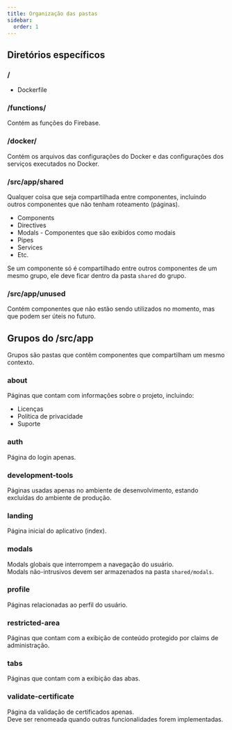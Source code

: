 ```yaml
---
title: Organização das pastas
sidebar:
  order: 1
---
```


## Diretórios específicos

### /

- Dockerfile

### /functions/

Contém as funções do Firebase.

### /docker/

Contém os arquivos das configurações do Docker e das configurações dos serviços executados no Docker.

### /src/app/shared

Qualquer coisa que seja compartilhada entre componentes, incluindo outros componentes que não tenham roteamento (páginas).

- Components
- Directives
- Modals - Componentes que são exibidos como modais
- Pipes
- Services
- Etc.

Se um componente só é compartilhado entre outros componentes de um mesmo grupo, ele deve ficar dentro da pasta `shared` do grupo.

### /src/app/unused

Contém componentes que não estão sendo utilizados no momento, mas que podem ser úteis no futuro.

## Grupos do /src/app

Grupos são pastas que contêm componentes que compartilham um mesmo contexto.

### about

Páginas que contam com informações sobre o projeto, incluindo:

- Licenças
- Política de privacidade
- Suporte

### auth

Página do login apenas.

### development-tools

Páginas usadas apenas no ambiente de desenvolvimento, estando excluídas do ambiente de produção.

### landing

Página inicial do aplicativo (index).

### modals

Modals globais que interrompem a navegação do usuário.  
Modals não-intrusivos devem ser armazenados na pasta `shared/modals`.

### profile

Páginas relacionadas ao perfil do usuário.

### restricted-area

Páginas que contam com a exibição de conteúdo protegido por claims de administração.

### tabs

Páginas que contam com a exibição das abas.

### validate-certificate

Página da validação de certificados apenas.  
Deve ser renomeada quando outras funcionalidades forem implementadas.
